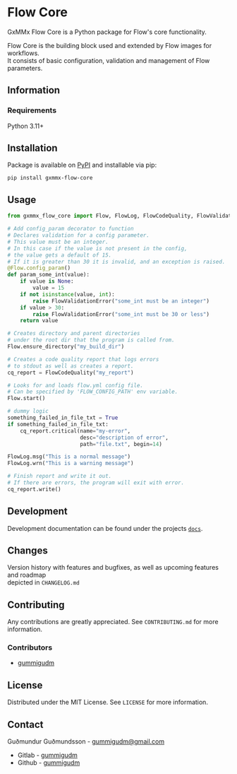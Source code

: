 # Flow Core

GxMMx Flow Core is a Python package for Flow's core functionality.  

Flow Core is the building block used and extended by Flow images for workflows.  
It consists of basic configuration, validation and management of Flow parameters.

<!-- Badges etc -->

## Information

### Requirements

Python 3.11+

## Installation

Package is available on [PyPI](https://pypi.org/project/gxmmx-flow-core/) and installable via pip:

``` shell
pip install gxmmx-flow-core
```

## Usage

``` python
from gxmmx_flow_core import Flow, FlowLog, FlowCodeQuality, FlowValidationError

# Add config_param decorator to function
# Declares validation for a config parameter.
# This value must be an integer.
# In this case if the value is not present in the config,
# the value gets a default of 15.
# If it is greater than 30 it is invalid, and an exception is raised.
@Flow.config_param()
def param_some_int(value):
    if value is None:
        value = 15
    if not isinstance(value, int):
        raise FlowValidationError("some_int must be an integer")
    if value > 30:
        raise FlowValidationError("some_int must be 30 or less")
    return value

# Creates directory and parent directories
# under the root dir that the program is called from.
Flow.ensure_directory("my_build_dir")

# Creates a code quality report that logs errors
# to stdout as well as creates a report.
cq_report = FlowCodeQuality("my_report")

# Looks for and loads flow.yml config file.
# Can be specified by 'FLOW_CONFIG_PATH' env variable.
Flow.start()

# dummy logic
something_failed_in_file_txt = True
if something_failed_in_file_txt:
    cq_report.critical(name="my-error",
                       desc="description of error",
                       path="file.txt", begin=14)

FlowLog.msg("This is a normal message")
FlowLog.wrn("This is a warning message")

# Finish report and write it out.
# If there are errors, the program will exit with error.
cq_report.write()
```

## Development

Development documentation can be found under the projects
[`docs`](https://gitlab.com/gxmmx/gitops/flow/core/flow-core).

## Changes

Version history with features and bugfixes, as well as upcoming features and roadmap  
depicted in `CHANGELOG.md`

## Contributing

Any contributions are greatly appreciated. See `CONTRIBUTING.md` for more information.

### Contributors

* [gummigudm](https://gitlab.com/gummigudm)  

## License

Distributed under the MIT License. See `LICENSE` for more information.

## Contact

Guðmundur Guðmundsson - <gummigudm@gmail.com>

* Gitlab - [gummigudm](https://gitlab.com/gummigudm)  
* Github - [gummigudm](https://github.com/gummigudm)
